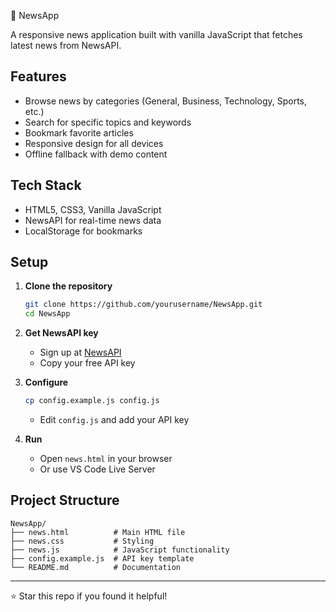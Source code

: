 
📰 NewsApp

A responsive news application built with vanilla JavaScript that fetches latest news from NewsAPI.

## Features

- Browse news by categories (General, Business, Technology, Sports, etc.)
- Search for specific topics and keywords
- Bookmark favorite articles
- Responsive design for all devices
- Offline fallback with demo content

## Tech Stack

- HTML5, CSS3, Vanilla JavaScript
- NewsAPI for real-time news data
- LocalStorage for bookmarks

## Setup

1. **Clone the repository**
   ```bash
   git clone https://github.com/yourusername/NewsApp.git
   cd NewsApp
   ```

2. **Get NewsAPI key**
   - Sign up at [NewsAPI](https://newsapi.org/register)
   - Copy your free API key

3. **Configure**
   ```bash
   cp config.example.js config.js
   ```
   - Edit `config.js` and add your API key

4. **Run**
   - Open `news.html` in your browser
   - Or use VS Code Live Server

## Project Structure

```
NewsApp/
├── news.html          # Main HTML file
├── news.css           # Styling
├── news.js            # JavaScript functionality
├── config.example.js  # API key template
└── README.md          # Documentation
```

---

⭐ Star this repo if you found it helpful!
